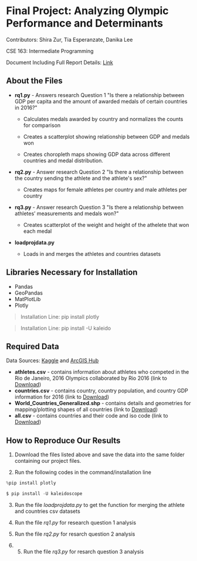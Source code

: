 # Final Project: Analyzing Olympic Performance and Determinants 


Contributors: Shira Zur, Tia Esperanzate, Danika Lee

CSE 163: Intermediate Programming

Document Including Full Report Details: [Link](https://docs.google.com/document/d/1-WX610mWzgdk_J6iKu3qSaJfSawU6yLwcKdOqzOj058/edit)

## About the Files

* **rq1.py** - Answers research Question 1 "Is there a relationship between GDP per capita and the amount of awarded medals of
certain countries in 2016?"

    * Calculates medals awarded by country and normalizes
the counts for comparison

    * Creates a scatterplot showing
relationship between GDP and medals won
    * Creates
choropleth maps showing GDP data across different
countries and medal distribution.

* **rq2.py** - Answer research Question 2 "Is there a relationship between the country sending the athlete and the athlete's sex?"

    * Creates maps for female athletes per country and male athletes per country

* **rq3.py** - Answer research Question 3 "Is there a relationship between athletes’ measurements and medals won?"

    * Creates scatterplot of the weight and height of the athelete that won each medal

* **loadprojdata.py**
    * Loads in and merges the athletes and countries datasets

## Libraries Necessary for Installation

* Pandas
* GeoPandas
* MatPlotLib
* Plotly
> Installation Line: pip install plotly

> Installation Line: pip install -U kaleido



## Required Data

Data Sources: [Kaggle](https://olympics.com/en/olympic-games/rio-2016) and [ArcGIS Hub](https://hub.arcgis.com/datasets/esri::world-countries-generalized/explore?location=-1.481530%2C-167.596765%2C1.98)

* **athletes.csv** - contains information about athletes who competed in the Rio de Janeiro, 2016 Olympics collaborated by Rio 2016 (link to [Download](https://www.kaggle.com/datasets/rio2016/olympic-games?select=athletes.csv))
* **countries.csv** - contains country, country population, and country GDP information for 2016 (link to [Download](https://www.kaggle.com/datasets/rio2016/olympic-games?select=countries.csv))
* **World_Countries_Generalized.shp** - contains details and geometries for mapping/plotting shapes of all countries (link to [Download](https://hub.arcgis.com/datasets/esri::world-countries-generalized/explore?location=-0.306120%2C12.403235%2C1.98))
* **all.csv** - contains countries and their code and iso code (link to [Download](https://github.com/lukes/ISO-3166-Countries-with-Regional-Codes/blob/master/all/all.csv))


## How to Reproduce Our Results
1. Download the files listed above and save the data into the same folder containing our project files.

2. Run the following codes in the command/installation line

```Python
%pip install plotly
```
```Python
$ pip install -U kaleidoscope
```

3. Run the file *loadprojdata.py* to get the function for merging the athlete and countries csv datasets

4. Run the file *rq1.py* for research question 1 analysis

5. Run the file *rq2.py* for resarch question 2 analysis

6. 5. Run the file *rq3.py* for resarch question 3 analysis
   
